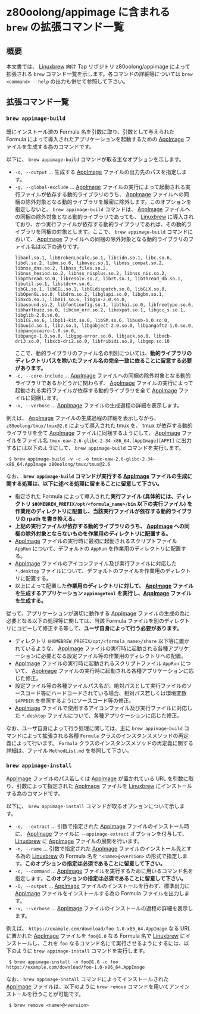 # z80oolong/appimage に含まれる ```brew``` の拡張コマンド一覧

## 概要

本文書では、 [Linuxbrew][BREW] 向け Tap リポジトリ z80oolong/appimage によって拡張される ```brew``` コマンド一覧を示します。各コマンドの詳細等については ```brew <command> --help``` の出力も併せて参照して下さい。

## 拡張コマンド一覧

### ```brew appimage-build```

既にインストール済の Formula 名を引数に取り、引数として与えられた Formula によって導入されたアプリケーションを起動するための [AppImage][APPI] ファイルを生成する為のコマンドです。

以下に、 ```brew appimage-build``` コマンドが取る主なオプションを示します。

- ```-o, --output``` … 生成する [AppImage][APPI] ファイルの出力先のパスを指定します。
- ```-g, --global-exclude``` … [AppImage][APPI] ファイルの実行によって起動される実行ファイルが依存する動的ライブラリのうち、 [AppImage][APPI] ファイルへの同梱の除外対象となる動的ライブラリを厳密に除外します。このオプションを指定しないと、 ```brew appimage-build``` コマンドは、 [AppImage][APPI] ファイルへの同梱の除外対象となる動的ライブラリであっても、 [Linuxbrew][BREW] に導入されており、かつ実行ファイルが依存する動的ライブラリであれば、その動的ライブラリを同梱の対象とします。ここで、 ```brew appimage-build``` コマンドにおいて、 [AppImage][APPI] ファイルへの同梱の除外対象となる動的ライブラリのファイル名は以下の通りです。
  ```
  libanl.so.1, libBrokenLocale.so.1, libcidn.so.1, libc.so.6, libdl.so.2, libm.so.6, libmvec.so.1, libnss_compat.so.2, libnss_dns.so.2, libnss_files.so.2,
  libnss_hesiod.so.2, libnss_nisplus.so.2, libnss_nis.so.2, libpthread.so.0, libresolv.so.2, librt.so.1, libthread_db.so.1, libutil.so.1, libstdc++.so.6,
  libGL.so.1, libEGL.so.1, libGLdispatch.so.0, libGLX.so.0, libOpenGL.so.0, libdrm.so.2, libglapi.so.0, libgbm.so.1, libxcb.so.1, libX11.so.6, libgio-2.0.so.0,
  libasound.so.2, libfontconfig.so.1, libthai.so.0, libfreetype.so.6, libharfbuzz.so.0, libcom_err.so.2, libexpat.so.1, libgcc_s.so.1, libglib-2.0.so.0,
  libICE.so.6, libp11-kit.so.0, libSM.so.6, libusb-1.0.so.0, libuuid.so.1, libz.so.1, libgobject-2.0.so.0, libpangoft2-1.0.so.0, libpangocairo-1.0.so.0,
  libpango-1.0.so.0, libgpg-error.so.0, libjack.so.0, libxcb-dri3.so.0, libxcb-dri2.so.0, libfribidi.so.0, libgmp.so.10
  ```
  ここで、動的ライブラリのファイル名の判別については、**動的ライブラリのディレクトリパスを除いたファイル名の完全一致に依ることに留意する必要があります。**
- ```-c, --core-include``` … [AppImage][APPI] ファイルへの同梱の除外対象となる動的ライブラリであるかどうかに関わらず、 [AppImage][APPI] ファイルの実行によって起動される実行ファイルが依存する動的ライブラリを全て [AppImage][APPI] ファイルに同梱します。
- ```-v, --verbose``` … [AppImage][APPI] ファイルの生成過程の詳細を表示します。

例えば、 [AppImage][APPI] ファイルの生成過程の詳細を表示しながら、 ```z80oolong/tmux/tmux@2.6``` によって導入された tmux を、 tmux が依存する動的ライブラリを全て [AppImage][APPI] ファイルに同梱するようにして、 [AppImage][APPI] ファイルをファイル名 ```tmux-eaw-2.6-glibc-2.34-x86_64.[AppImage][APPI]``` に出力するには以下のようにして、 ```brew appimage-build``` コマンドを実行します。

```
 $ brew appimage-build -v -c -o tmux-eaw-2.6-glibc-2.34-x86_64.AppImage z80oolong/tmux/tmux@2.6
```

なお、 **```brew appimage-build``` コマンドが実行する [AppImage][APPI] ファイルの生成に関する処理は、以下に述べる処理に留まることに留意して下さい。**

- 指定された Formula によって導入された**実行ファイル (具体的には、ディレクトリ ```$HOMEBREW_PREFIX/opt/<formula_name>/bin``` 以下の実行ファイル) を作業用のディレクトリに配置し、当該実行ファイルが依存する動的ライブラリの rpath を書き換える。**
- **上記の実行ファイルが依存する動的ライブラリのうち、 [AppImage][APPI] への同梱の除外対象とならないものを作業用のディレクトリに配置する。**
- [AppImage][APPI] ファイルの実行時に最初に起動されるスクリプトファイル ```AppRun``` について、デフォルトの ```AppRun``` を作業用のディレクトリに配置する。
- [AppImage][APPI] ファイルのアイコンファイル及び実行ファイルに対応した ```*.desktop``` ファイルについて、デフォルトのファイルを作業用のディレクトリに配置する。
- 以上によって配置した**作業用のディレクトリに対して、 [AppImage][APPI] ファイルを生成するアプリケーション ```appimagetool``` を実行し、[AppImage][APPI] ファイルを生成する。**

従って、アプリケーションが適切に動作する [AppImage][APPI] ファイルの生成の為に必要となる以下の処理等に関しては、当該 Formula ファイルを別のディレクトリにコピーして修正する等して、**ユーザ自身によって行う必要があります。**

- ディレクトリ ```$HOMEBREW_PREFIX/opt/<formula_name>/share``` 以下等に置かれているような、 [AppImage][APPI] ファイルの実行時に起動される各種アプリケーションに必要となる設定ファイル等の作業用のディレクトリへの配置。
- [AppImage][APPI] ファイルの実行時に起動されるスクリプトファイル ```AppRun``` について、 [AppImage][APPI] ファイルの実行時に起動される各種アプリケーションに応じた修正。
- 設定ファイル等の各種ファイルパス名が、絶対パスとして実行ファイルのソースコード等にハードコードされている場合、相対パス若しくは環境変数 ```$APPDIR``` を参照するようにソースコード等の修正。
- [AppImage][APPI] ファイルで使用するアイコンファイル及び実行ファイルに対応した ```*.desktop``` ファイルについて、各種アプリケーションに応じた修正。

なお、ユーザ自身によって行う処理に関しては、主に ```brew appimage-build``` コマンドによって拡張される各種 ```Formula``` クラスのインスタンスメソッドの再定義によって行います。 ```Formula``` クラスのインスタンスメソッドの再定義に関する詳細は、ファイル ```MethodList.md``` を参照して下さい。

### ```brew appimage-install```

[AppImage][APPI] ファイルのパス若しくは [AppImage][APPI] が置かれている URL を引数に取り、引数によって指定された [AppImage][APPI] ファイルを [Linuxbrew][BREW] にインストールする為のコマンドです。

以下に、 ```brew appimage-install``` コマンドが取るオプションについて示します。

- ```-e, --extract``` … 引数で指定された [AppImage][APPI] ファイルのインストール時に、 [AppImage][APPI] ファイルに ```--appimage-extract``` オプションを付与して、 [Linuxbrew][BREW] に [AppImage][APPI] ファイルの展開を行います。
- ```-n, --name``` … 引数で指定された [AppImage][APPI] ファイルのインストール先とする為の [Linuxbrew][BREW] の Formula 名を ```"<name>@<version>``` の形式で指定します。**このオプションの指定は必須であることに留意して下さい。**
- ```-c, --command``` … [AppImage][APPI] ファイルを実行するために用いるコマンド名を指定します。**このオプションの指定は必須であることに留意して下さい。**
- ```-O, --output``` … [AppImage][APPI] ファイルのインストールを行わず、標準出力に [AppImage][APPI] ファイルをインストールする為の Formula ファイルを出力します。
- ```-v, --verbose``` … [AppImage][APPI] ファイルのインストールの過程の詳細を表示します。

例えば、 ```https://example.com/download/foo-1.0-x86_64.AppImage``` なる URL に置かれた [AppImage][APPI] ファイルを ```foo@1.0``` なる Formula 名で [Linuxbrew][BREW] にインストールし、これを ```foo``` なるコマンド名にて実行させるようにするには、以下のように ```brew appimage-install``` コマンドを実行します。

```
 $ brew appimage-install -n foo@1.0 -c foo https://example.com/download/foo-1.0-x86_64.AppImage
```

なお、 ```brew appimage-install``` コマンドによってインストールされた [AppImage][APPI] ファイルは、以下のように ```brew remove``` コマンドを用いてアンインストールを行うことが可能です。

```
 $ brew remove <name>@<version>
```

<!-- 外部リンク一覧 -->

[BREW]:https://linuxbrew.sh/
[APPI]:https://appimage.org/
